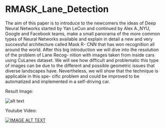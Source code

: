 # RMASK_Lane_Detection

The aim of this paper is to introduce to the newcomers the ideas of Deep Neural Networks started by Yan LeCun and continued by Alex A.,NYU, Google and Facebook teams, make a small 
panorama of the more common types of Neural Networks available and explain in detail a new and very successful architecture called Mask R- 
CNN that has won recognition all around the world. After this big introduction we will dive  into the resolution of the problem of Lane Recog-
nition with images taken from inside cars using CuLanes dataset. We will see how difficult and problematic this type of images can be due to
the different and possible geometric issues that diverse landscapes have. Nevertheless, we will show that the technique is applicable in this spe-
cific problem and could be improved to be automatized and implemented in a self-driving car.

Result Image:

![alt text](https://github.com/fmcalcagno/RMASK_Lane_Detection/blob/master/48.jpg "Result")


Youtube Video:

[![IMAGE ALT TEXT](http://img.youtube.com/vi/Efhf75C5B8w/0.jpg)](https://www.youtube.com/watch?v=Efhf75C5B8w "Video Title")
